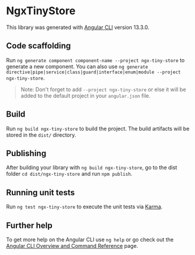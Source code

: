 # NgxTinyStore

This library was generated with [Angular CLI](https://github.com/angular/angular-cli) version 13.3.0.

## Code scaffolding

Run `ng generate component component-name --project ngx-tiny-store` to generate a new component. You can also use `ng generate directive|pipe|service|class|guard|interface|enum|module --project ngx-tiny-store`.
> Note: Don't forget to add `--project ngx-tiny-store` or else it will be added to the default project in your `angular.json` file. 

## Build

Run `ng build ngx-tiny-store` to build the project. The build artifacts will be stored in the `dist/` directory.

## Publishing

After building your library with `ng build ngx-tiny-store`, go to the dist folder `cd dist/ngx-tiny-store` and run `npm publish`.

## Running unit tests

Run `ng test ngx-tiny-store` to execute the unit tests via [Karma](https://karma-runner.github.io).

## Further help

To get more help on the Angular CLI use `ng help` or go check out the [Angular CLI Overview and Command Reference](https://angular.io/cli) page.
